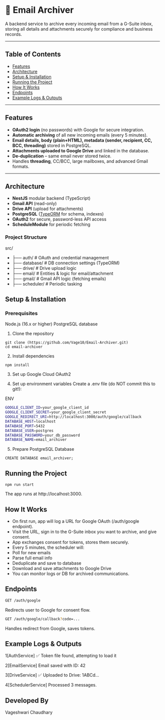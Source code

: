 # 📧 Email Archiver

A backend service to archive every incoming email from a G-Suite inbox, storing all details and attachments securely for compliance and business records.

---

## Table of Contents

- [Features](#features)
- [Architecture](#architecture)
- [Setup & Installation](#setup--installation)
- [Running the Project](#running-the-project)
- [How It Works](#how-it-works)
- [Endpoints](#endpoints)
- [Example Logs & Outputs](#example-logs--outputs)

---

## Features

- **OAuth2 login** (no passwords) with Google for secure integration.
- **Automatic archiving** of all new incoming emails (every 5 minutes).
- **Email details, body (plain+HTML), metadata (sender, recipient, CC, BCC, threading)** stored in PostgreSQL.
- **Attachments uploaded to Google Drive** and linked in the database.
- **De-duplication** – same email never stored twice.
- Handles **threading**, CC/BCC, large mailboxes, and advanced Gmail formats.

---

## Architecture

- **NestJS** modular backend (TypeScript)
- **Gmail API** (read-only)
- **Drive API** (upload for attachments)
- **PostgreSQL** ([TypeORM](https://typeorm.io/) for schema, indexes)
- **OAuth2** for secure, password-less API access
- **ScheduleModule** for periodic fetching

### Project Structure
src/
* ├── auth/ # OAuth and credential management
* ├── database/ # DB connection settings (TypeORM)
* ├── drive/ # Drive upload logic
* ├── email/ # Entities & logic for email/attachment
* ├── gmail/ # Gmail API logic (fetching emails)
* ├── scheduler/ # Periodic tasking


## Setup & Installation
### Prerequisites
Node.js (16.x or higher)
PostgreSQL database

1. Clone the repository
```
git clone (https://github.com/Vage10/Email-Archiver.git)
cd email-archiver
```
2. Install dependencies
```
npm install
```
3. Set up Google Cloud OAuth2

4. Set up environment variables
Create a .env file (do NOT commit this to git!):

ENV

```bash
GOOGLE_CLIENT_ID=your_google_client_id
GOOGLE_CLIENT_SECRET=your_google_client_secret
GOOGLE_REDIRECT_URI=http://localhost:3000/auth/google/callback
DATABASE_HOST=localhost
DATABASE_PORT=5432
DATABASE_USER=postgres
DATABASE_PASSWORD=your_db_password
DATABASE_NAME=email_archiver
```

5. Prepare PostgreSQL Database
```
CREATE DATABASE email_archiver;
```
## Running the Project

```npm run start```

The app runs at http://localhost:3000.

## How It Works
* On first run, app will log a URL for Google OAuth (/auth/google endpoint).
* Visit the URL, sign in to the G-Suite inbox you want to archive, and give consent.
* App exchanges consent for tokens, stores them securely.
* Every 5 minutes, the scheduler will:
* Poll for new emails
* Parse full email info
* Deduplicate and save to database
* Download and save attachments to Google Drive
* You can monitor logs or DB for archived communications.
  
## Endpoints
```bash
GET /auth/google
```
Redirects user to Google for consent flow.

```bash
GET /auth/google/callback?code=...
```
Handles redirect from Google, saves tokens.

## Example Logs & Outputs

1[AuthService] ✅ Token file found, attempting to load it

2[EmailService] Email saved with ID: 42

3[DriveService] ✅ Uploaded to Drive: 1ABCd...

4[SchedulerService] Processed 3 messages.

## Developed By
Vageshwari Chaudhary
